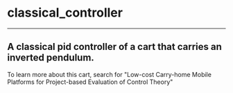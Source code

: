 # classical_controller
---
## A classical pid controller of a cart that carries an inverted pendulum.

To learn more about this cart, search for "Low-cost Carry-home Mobile Platforms for Project-based Evaluation of Control Theory"
